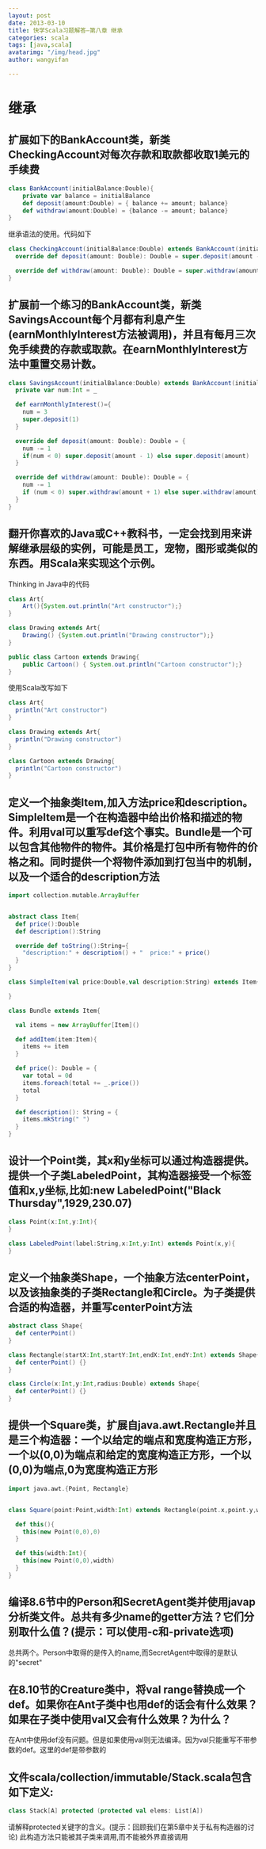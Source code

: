 ```yaml
---
layout: post
date: 2013-03-10
title: 快学Scala习题解答—第八章 继承
categories: scala
tags: [java,scala]
avatarimg: "/img/head.jpg"
author: wangyifan

---
```



继承
====

扩展如下的BankAccount类，新类CheckingAccount对每次存款和取款都收取1美元的手续费
-------------------------------------------------------------------------------

```scala
class BankAccount(initialBalance:Double){
    private var balance = initialBalance
    def deposit(amount:Double) = { balance += amount; balance}
    def withdraw(amount:Double) = {balance -= amount; balance}
}
```

继承语法的使用。代码如下

```scala
class CheckingAccount(initialBalance:Double) extends BankAccount(initialBalance){
  override def deposit(amount: Double): Double = super.deposit(amount - 1)

  override def withdraw(amount: Double): Double = super.withdraw(amount + 1)
}
```

扩展前一个练习的BankAccount类，新类SavingsAccount每个月都有利息产生(earnMonthlyInterest方法被调用)，并且有每月三次免手续费的存款或取款。在earnMonthlyInterest方法中重置交易计数。
---------------------------------------------------------------------------------------------------------------------------------------------------------------------------------

```scala
class SavingsAccount(initialBalance:Double) extends BankAccount(initialBalance){
  private var num:Int = _

  def earnMonthlyInterest()={
    num = 3
    super.deposit(1)
  }

  override def deposit(amount: Double): Double = {
    num -= 1
    if(num < 0) super.deposit(amount - 1) else super.deposit(amount)
  }

  override def withdraw(amount: Double): Double = {
    num -= 1
    if (num < 0) super.withdraw(amount + 1) else super.withdraw(amount)
  }
}
```

<!-- more -->

翻开你喜欢的Java或C++教科书，一定会找到用来讲解继承层级的实例，可能是员工，宠物，图形或类似的东西。用Scala来实现这个示例。
--------------------------------------------------------------------------------------------------------------------------

Thinking in Java中的代码

```java
class Art{
    Art(){System.out.println("Art constructor");}
}

class Drawing extends Art{
    Drawing() {System.out.println("Drawing constructor");}
}

public class Cartoon extends Drawing{
    public Cartoon() { System.out.println("Cartoon constructor");}
}
```

使用Scala改写如下

```scala
class Art{
  println("Art constructor")
}

class Drawing extends Art{
  println("Drawing constructor")
}

class Cartoon extends Drawing{
  println("Cartoon constructor")
}
```

定义一个抽象类Item,加入方法price和description。SimpleItem是一个在构造器中给出价格和描述的物件。利用val可以重写def这个事实。Bundle是一个可以包含其他物件的物件。其价格是打包中所有物件的价格之和。同时提供一个将物件添加到打包当中的机制，以及一个适合的description方法
----------------------------------------------------------------------------------------------------------------------------------------------------------------------------------------------------------------------------------------------------------------------

```scala
import collection.mutable.ArrayBuffer


abstract class Item{
  def price():Double
  def description():String

  override def toString():String={
    "description:" + description() + "  price:" + price()
  }
}

class SimpleItem(val price:Double,val description:String) extends Item{

}

class Bundle extends Item{

  val items = new ArrayBuffer[Item]()

  def addItem(item:Item){
    items += item
  }

  def price(): Double = {
    var total = 0d
    items.foreach(total += _.price())
    total
  }

  def description(): String = {
    items.mkString(" ")
  }
}

```

设计一个Point类，其x和y坐标可以通过构造器提供。提供一个子类LabeledPoint，其构造器接受一个标签值和x,y坐标,比如:new LabeledPoint("Black Thursday",1929,230.07)
------------------------------------------------------------------------------------------------------------------------------------------------------------

```scala
class Point(x:Int,y:Int){
}

class LabeledPoint(label:String,x:Int,y:Int) extends Point(x,y){
}
```

定义一个抽象类Shape，一个抽象方法centerPoint，以及该抽象类的子类Rectangle和Circle。为子类提供合适的构造器，并重写centerPoint方法
--------------------------------------------------------------------------------------------------------------------------------

```scala
abstract class Shape{
  def centerPoint()
}

class Rectangle(startX:Int,startY:Int,endX:Int,endY:Int) extends Shape{
  def centerPoint() {}
}

class Circle(x:Int,y:Int,radius:Double) extends Shape{
  def centerPoint() {}
}
```

提供一个Square类，扩展自java.awt.Rectangle并且是三个构造器：一个以给定的端点和宽度构造正方形，一个以(0,0)为端点和给定的宽度构造正方形，一个以(0,0)为端点,0为宽度构造正方形
--------------------------------------------------------------------------------------------------------------------------------------------------------------------------

```scala
import java.awt.{Point, Rectangle}


class Square(point:Point,width:Int) extends Rectangle(point.x,point.y,width,width){

  def this(){
    this(new Point(0,0),0)
  }

  def this(width:Int){
    this(new Point(0,0),width)
  }
}
```

编译8.6节中的Person和SecretAgent类并使用javap分析类文件。总共有多少name的getter方法？它们分别取什么值？(提示：可以使用-c和-private选项)
---------------------------------------------------------------------------------------------------------------------------------------

总共两个。Person中取得的是传入的name,而SecretAgent中取得的是默认的"secret"

在8.10节的Creature类中，将val range替换成一个def。如果你在Ant子类中也用def的话会有什么效果？如果在子类中使用val又会有什么效果？为什么？
---------------------------------------------------------------------------------------------------------------------------------------

在Ant中使用def没有问题。但是如果使用val则无法编译。因为val只能重写不带参数的def。这里的def是带参数的

文件scala/collection/immutable/Stack.scala包含如下定义:
-------------------------------------------------------

```scala
class Stack[A] protected (protected val elems: List[A])
```

请解释protected关键字的含义。(提示：回顾我们在第5章中关于私有构造器的讨论)
此构造方法只能被其子类来调用,而不能被外界直接调用
